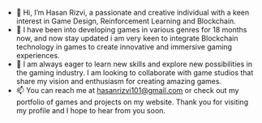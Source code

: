 
- 👋 Hi, I’m Hasan Rizvi, a passionate and creative individual with a keen interest in Game Design, Reinforcement Learning and Blockchain.
- 👀 I have been into developing games in various genres for 18 months now, and now stay updated i am very keen to integrate Blockchain technology in games to create innovative and immersive gaming experiences.
- 💞️ I am always eager to learn new skills and explore new possibilities in the gaming industry. I am looking to collaborate with game studios that share my vision and enthusiasm for creating amazing games.
- 📫 You can reach me at hasanrizvi101@gmail.com or check out my portfolio of games and projects on my website. Thank you for visiting my profile and I hope to hear from you soon.

<!---
hasanrizvi-hr/hasanrizvi-hr is a ✨ special ✨ repository because its `README.md` (this file) appears on your GitHub profile.
You can click the Preview link to take a look at your changes.
--->

